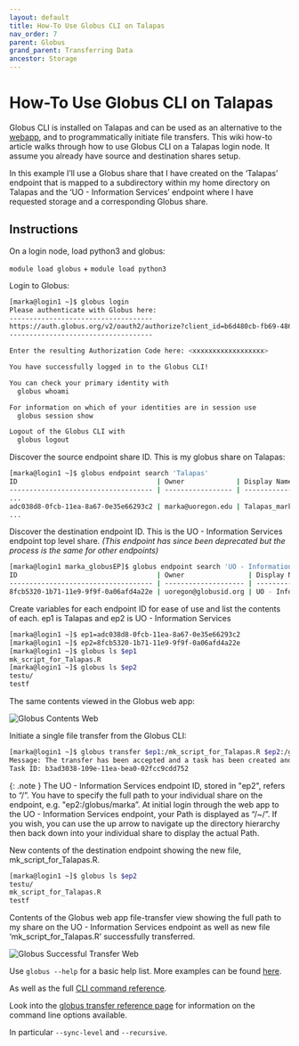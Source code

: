 ```yaml
---
layout: default
title: How-To Use Globus CLI on Talapas
nav_order: 7
parent: Globus
grand_parent: Transferring Data
ancestor: Storage
---
```


# How-To Use Globus CLI on Talapas

Globus CLI is installed on Talapas and can be used as an alternative to the [webapp](https://app.globus.org), and to programmatically initiate file transfers. This wiki how-to article walks through how to use Globus CLI on a Talapas login node. It assume you already have source and destination shares setup.

In this example I’ll use a Globus share that I have created on the ‘Talapas’ endpoint that is mapped to a subdirectory within my home directory on Talapas and the ‘UO - Information Services’ endpoint where I have requested storage and a corresponding Globus share.

## Instructions

On a login node, load python3 and globus:

`module load globus` + `module load python3`

Login to Globus:

```bash
[marka@login1 ~]$ globus login
Please authenticate with Globus here:
------------------------------------
https://auth.globus.org/v2/oauth2/authorize?client_id=b6d480cb-fb69-486b-84e5-c46d22554d6b&redirect_uri=https%3A%2F%2Fauth.globus.org%2Fv2%2Fweb%2Fauth-code&scope=openid+profile+email+urn%3Aglobus%3Aauth%3Ascope%3Aauth.globus.org%3Aview_identity_set+urn%3Aglobus%3Aauth%3Ascope%3Atransfer.api.globus.org%3Aall&state=_default&response_type=code&access_type=offline&prompt=login
------------------------------------

Enter the resulting Authorization Code here: <xxxxxxxxxxxxxxxxxx>

You have successfully logged in to the Globus CLI!

You can check your primary identity with
  globus whoami

For information on which of your identities are in session use
  globus session show

Logout of the Globus CLI with
  globus logout
```

Discover the source endpoint share ID. This is my globus share on Talapas:

```bash
[marka@login1 ~]$ globus endpoint search 'Talapas'
ID                                   | Owner             | Display Name
------------------------------------ | ----------------- | ----------------
...
adc038d8-0fcb-11ea-8a67-0e35e66293c2 | marka@uoregon.edu | Talapas_marka
...
```

Discover the destination endpoint ID. This is the UO - Information Services endpoint top level share. _(This endpoint has since been deprecated but the process is the same for other endpoints)_

```bash
[marka@login1 marka_globusEP]$ globus endpoint search 'UO - Information Services'
ID                                   | Owner                | Display Name
------------------------------------ | -------------------- | -------------------------
8fcb5320-1b71-11e9-9f9f-0a06afd4a22e | uoregon@globusid.org | UO - Information Services
```

Create variables for each endpoint ID for ease of use and list the contents of each. ep1 is Talapas and ep2 is UO - Information Services

```bash
[marka@login1 ~]$ ep1=adc038d8-0fcb-11ea-8a67-0e35e66293c2
[marka@login1 ~]$ ep2=8fcb5320-1b71-11e9-9f9f-0a06afd4a22e
[marka@login1 ~]$ globus ls $ep1
mk_script_for_Talapas.R
[marka@login1 ~]$ globus ls $ep2
testu/
testf
```

The same contents viewed in the Globus web app:

![Globus Contents Web](../../../../../assets/images/globus_contents_webapp.png)

Initiate a single file transfer from the Globus CLI:

```bash
[marka@login1 ~]$ globus transfer $ep1:/mk_script_for_Talapas.R $ep2:/globus/marka/mk_script_for_Talapas.R
Message: The transfer has been accepted and a task has been created and queued for execution
Task ID: b3ad3038-109e-11ea-bea0-02fcc9cdd752
```

{: .note }
The UO - Information Services endpoint ID, stored in "ep2", refers to “/”. You have to specify the full path to your individual share on the endpoint, e.g. "ep2:/globus/marka”. At initial login through the web app to the UO - Information Services endpoint, your Path is displayed as “/~/”. If you wish, you can use the up arrow to navigate up the directory hierarchy then back down into your individual share to display the actual Path.

New contents of the destination endpoint showing the new file, mk_script_for_Talapas.R.

```bash
[marka@login1 ~]$ globus ls $ep2
testu/
mk_script_for_Talapas.R
testf
```

Contents of the Globus web app file-transfer view showing the full path to my share on the UO - Information Services endpoint as well as new file ‘mk_script_for_Talapas.R’ successfully transferred.

![Globus Successful Transfer Web](../../../../../assets/images/globus_web_transfer.png)

Use `globus --help` for a basic help list. More examples can be found [here](https://docs.globus.org/cli/examples/).

As well as the full [CLI command reference](https://docs.globus.org/cli/reference/).

Look into the [globus transfer reference page](https://docs.globus.org/cli/reference/transfer/) for information on the command line options available.

In particular `--sync-level` and `--recursive`.
